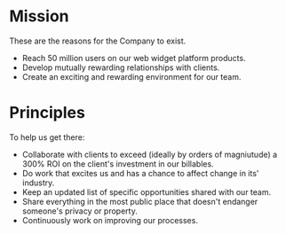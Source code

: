 
# Mission

These are the reasons for the Company to exist.

  * Reach 50 million users on our web widget platform products.
  * Develop mutually rewarding relationships with clients.
  * Create an exciting and rewarding environment for our team.

# Principles

To help us get there:

  * Collaborate with clients to exceed (ideally by orders of magniutude) a 300% ROI on the client's investment in our billables.
  * Do work that excites us and has a chance to affect change in its' industry.
  * Keep an updated list of specific opportunities shared with our team.
  * Share everything in the most public place that doesn't endanger someone's privacy or property.
  * Continuously work on improving our processes.

